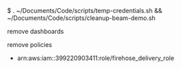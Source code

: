 $ . ~/Documents/Code/scripts/temp-credentials.sh && ~/Documents/Code/scripts/cleanup-beam-demo.sh 

remove dashboards

remove policies
 - arn:aws:iam::399220903411:role/firehose_delivery_role
